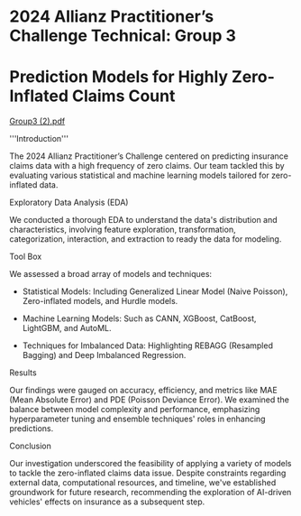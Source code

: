 # 2024 Allianz Practitioner’s Challenge Technical: Group 3
# Prediction Models for Highly Zero-Inflated Claims Count​ 
[Group3 (2).pdf](https://github.com/yueht23/PGPC2024/files/14431583/Group3.2.pdf)

'''Introduction'''

The 2024 Allianz Practitioner’s Challenge centered on predicting insurance claims data with a high frequency of zero claims. Our team tackled this by evaluating various statistical and machine learning models tailored for zero-inflated data. 

 

Exploratory Data Analysis (EDA) 

We conducted a thorough EDA to understand the data's distribution and characteristics, involving feature exploration, transformation, categorization, interaction, and extraction to ready the data for modeling. 

 

Tool Box 

We assessed a broad array of models and techniques: 

- Statistical Models: Including Generalized Linear Model (Naive Poisson), Zero-inflated models, and Hurdle models. 

- Machine Learning Models: Such as CANN, XGBoost, CatBoost, LightGBM, and AutoML. 

- Techniques for Imbalanced Data: Highlighting REBAGG (Resampled Bagging) and Deep Imbalanced Regression. 

Results 

Our findings were gauged on accuracy, efficiency, and metrics like MAE (Mean Absolute Error) and PDE (Poisson Deviance Error). We examined the balance between model complexity and performance, emphasizing hyperparameter tuning and ensemble techniques' roles in enhancing predictions. 


Conclusion 

Our investigation underscored the feasibility of applying a variety of models to tackle the zero-inflated claims data issue. Despite constraints regarding external data, computational resources, and timeline, we've established groundwork for future research, recommending the exploration of AI-driven vehicles' effects on insurance as a subsequent step. 
